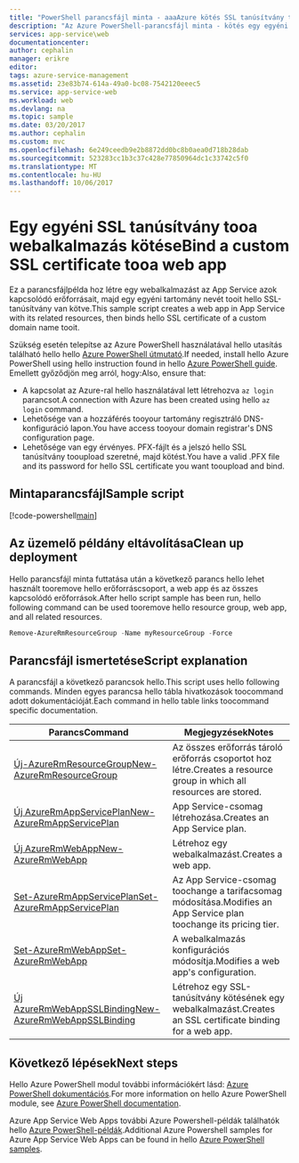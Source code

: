 ```yaml
---
title: "PowerShell parancsfájl minta - aaaAzure kötés SSL tanúsítvány tooa egyéni webalkalmazás |} Microsoft Docs"
description: "Az Azure PowerShell-parancsfájl minta - kötés egy egyéni SSL tanúsítvány tooa webalkalmazás"
services: app-service\web
documentationcenter: 
author: cephalin
manager: erikre
editor: 
tags: azure-service-management
ms.assetid: 23e83b74-614a-49a0-bc08-7542120eeec5
ms.service: app-service-web
ms.workload: web
ms.devlang: na
ms.topic: sample
ms.date: 03/20/2017
ms.author: cephalin
ms.custom: mvc
ms.openlocfilehash: 6e249ceedb9e2b8872dd0bc8b0aea0d718b28dab
ms.sourcegitcommit: 523283cc1b3c37c428e77850964dc1c33742c5f0
ms.translationtype: MT
ms.contentlocale: hu-HU
ms.lasthandoff: 10/06/2017
---
```

# <a name="bind-a-custom-ssl-certificate-tooa-web-app"></a><span data-ttu-id="91e19-103">Egy egyéni SSL tanúsítvány tooa webalkalmazás kötése</span><span class="sxs-lookup"><span data-stu-id="91e19-103">Bind a custom SSL certificate tooa web app</span></span>

<span data-ttu-id="91e19-104">Ez a parancsfájlpélda hoz létre egy webalkalmazást az App Service azok kapcsolódó erőforrásait, majd egy egyéni tartomány nevét tooit hello SSL-tanúsítvány van kötve.</span><span class="sxs-lookup"><span data-stu-id="91e19-104">This sample script creates a web app in App Service with its related resources, then binds hello SSL certificate of a custom domain name tooit.</span></span> 

<span data-ttu-id="91e19-105">Szükség esetén telepítse az Azure PowerShell használatával hello utasítás található hello hello [Azure PowerShell útmutató](/powershell/azure/overview).</span><span class="sxs-lookup"><span data-stu-id="91e19-105">If needed, install hello Azure PowerShell using hello instruction found in hello [Azure PowerShell guide](/powershell/azure/overview).</span></span> <span data-ttu-id="91e19-106">Emellett győződjön meg arról, hogy:</span><span class="sxs-lookup"><span data-stu-id="91e19-106">Also, ensure that:</span></span>

- <span data-ttu-id="91e19-107">A kapcsolat az Azure-ral hello használatával lett létrehozva `az login` parancsot.</span><span class="sxs-lookup"><span data-stu-id="91e19-107">A connection with Azure has been created using hello `az login` command.</span></span>
- <span data-ttu-id="91e19-108">Lehetősége van a hozzáférés tooyour tartomány regisztráló DNS-konfiguráció lapon.</span><span class="sxs-lookup"><span data-stu-id="91e19-108">You have access tooyour domain registrar's DNS configuration page.</span></span>
- <span data-ttu-id="91e19-109">Lehetősége van egy érvényes. PFX-fájlt és a jelszó hello SSL tanúsítvány tooupload szeretné, majd kötést.</span><span class="sxs-lookup"><span data-stu-id="91e19-109">You have a valid .PFX file and its password for hello SSL certificate you want tooupload and bind.</span></span>

## <a name="sample-script"></a><span data-ttu-id="91e19-110">Mintaparancsfájl</span><span class="sxs-lookup"><span data-stu-id="91e19-110">Sample script</span></span>

[!code-powershell[main](../../../powershell_scripts/app-service/configure-ssl-certificate/configure-ssl-certificate.ps1?highlight=1-3 "Bind a custom SSL certificate tooa web app")]

## <a name="clean-up-deployment"></a><span data-ttu-id="91e19-111">Az üzemelő példány eltávolítása</span><span class="sxs-lookup"><span data-stu-id="91e19-111">Clean up deployment</span></span> 

<span data-ttu-id="91e19-112">Hello parancsfájl minta futtatása után a következő parancs hello lehet használt tooremove hello erőforráscsoport, a web app és az összes kapcsolódó erőforrások.</span><span class="sxs-lookup"><span data-stu-id="91e19-112">After hello script sample has been run, hello following command can be used tooremove hello resource group, web app, and all related resources.</span></span>

```powershell
Remove-AzureRmResourceGroup -Name myResourceGroup -Force
```

## <a name="script-explanation"></a><span data-ttu-id="91e19-113">Parancsfájl ismertetése</span><span class="sxs-lookup"><span data-stu-id="91e19-113">Script explanation</span></span>

<span data-ttu-id="91e19-114">A parancsfájl a következő parancsok hello.</span><span class="sxs-lookup"><span data-stu-id="91e19-114">This script uses hello following commands.</span></span> <span data-ttu-id="91e19-115">Minden egyes parancsa hello tábla hivatkozások toocommand adott dokumentációját.</span><span class="sxs-lookup"><span data-stu-id="91e19-115">Each command in hello table links toocommand specific documentation.</span></span>

| <span data-ttu-id="91e19-116">Parancs</span><span class="sxs-lookup"><span data-stu-id="91e19-116">Command</span></span> | <span data-ttu-id="91e19-117">Megjegyzések</span><span class="sxs-lookup"><span data-stu-id="91e19-117">Notes</span></span> |
|---|---|
| [<span data-ttu-id="91e19-118">Új-AzureRmResourceGroup</span><span class="sxs-lookup"><span data-stu-id="91e19-118">New-AzureRmResourceGroup</span></span>](/powershell/module/azurerm.resources/new-azurermresourcegroup) | <span data-ttu-id="91e19-119">Az összes erőforrás tároló erőforrás csoportot hoz létre.</span><span class="sxs-lookup"><span data-stu-id="91e19-119">Creates a resource group in which all resources are stored.</span></span> |
| [<span data-ttu-id="91e19-120">Új AzureRmAppServicePlan</span><span class="sxs-lookup"><span data-stu-id="91e19-120">New-AzureRmAppServicePlan</span></span>](/powershell/module/azurerm.websites/new-azurermappserviceplan) | <span data-ttu-id="91e19-121">App Service-csomag létrehozása.</span><span class="sxs-lookup"><span data-stu-id="91e19-121">Creates an App Service plan.</span></span> |
| [<span data-ttu-id="91e19-122">Új AzureRmWebApp</span><span class="sxs-lookup"><span data-stu-id="91e19-122">New-AzureRmWebApp</span></span>](/powershell/module/azurerm.websites/new-azurermwebapp) | <span data-ttu-id="91e19-123">Létrehoz egy webalkalmazást.</span><span class="sxs-lookup"><span data-stu-id="91e19-123">Creates a web app.</span></span> |
| [<span data-ttu-id="91e19-124">Set-AzureRmAppServicePlan</span><span class="sxs-lookup"><span data-stu-id="91e19-124">Set-AzureRmAppServicePlan</span></span>](/powershell/module/azurerm.websites/set-azurermappserviceplan) | <span data-ttu-id="91e19-125">Az App Service-csomag toochange a tarifacsomag módosítása.</span><span class="sxs-lookup"><span data-stu-id="91e19-125">Modifies an App Service plan toochange its pricing tier.</span></span> |
| [<span data-ttu-id="91e19-126">Set-AzureRmWebApp</span><span class="sxs-lookup"><span data-stu-id="91e19-126">Set-AzureRmWebApp</span></span>](/powershell/module/azurerm.websites/set-azurermwebapp) | <span data-ttu-id="91e19-127">A webalkalmazás konfigurációs módosítja.</span><span class="sxs-lookup"><span data-stu-id="91e19-127">Modifies a web app's configuration.</span></span> |
| [<span data-ttu-id="91e19-128">Új AzureRmWebAppSSLBinding</span><span class="sxs-lookup"><span data-stu-id="91e19-128">New-AzureRmWebAppSSLBinding</span></span>](/powershell/module/azurerm.websites/new-azurermwebappsslbinding) | <span data-ttu-id="91e19-129">Létrehoz egy SSL-tanúsítvány kötésének egy webalkalmazást.</span><span class="sxs-lookup"><span data-stu-id="91e19-129">Creates an SSL certificate binding for a web app.</span></span> |

## <a name="next-steps"></a><span data-ttu-id="91e19-130">Következő lépések</span><span class="sxs-lookup"><span data-stu-id="91e19-130">Next steps</span></span>

<span data-ttu-id="91e19-131">Hello Azure PowerShell modul további információkért lásd: [Azure PowerShell dokumentációs](/powershell/azure/overview).</span><span class="sxs-lookup"><span data-stu-id="91e19-131">For more information on hello Azure PowerShell module, see [Azure PowerShell documentation](/powershell/azure/overview).</span></span>

<span data-ttu-id="91e19-132">Azure App Service Web Apps további Azure Powershell-példák találhatók hello [Azure PowerShell-példák](../app-service-powershell-samples.md).</span><span class="sxs-lookup"><span data-stu-id="91e19-132">Additional Azure Powershell samples for Azure App Service Web Apps can be found in hello [Azure PowerShell samples](../app-service-powershell-samples.md).</span></span>
